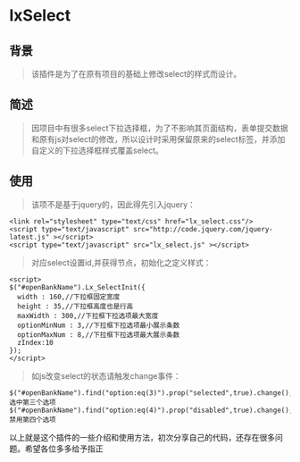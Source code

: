 # lxSelect
## 背景
> 该插件是为了在原有项目的基础上修改select的样式而设计。
## 简述
> 因项目中有很多select下拉选择框，为了不影响其页面结构，表单提交数据和原有js对select的修改，所以设计时采用保留原来的select标签，并添加自定义的下拉选择框样式覆盖select。
## 使用
> 该项不是基于jquery的，因此得先引入jquery：
```
<link rel="stylesheet" type="text/css" href="lx_select.css"/>
<script type="text/javascript" src="http://code.jquery.com/jquery-latest.js" ></script>
<script type="text/javascript" src="lx_select.js" ></script>
```
> 对应select设置id,并获得节点，初始化之定义样式：
```
<script>
$("#openBankName").Lx_SelectInit({
  width : 160,//下拉框固定宽度
  height : 35,//下拉框高度也是行高
  maxWidth : 300,//下拉框下拉选项最大宽度
  optionMinNum : 3,//下拉框下拉选项最小展示条数
  optionMaxNum : 8,//下拉框下拉选项最大展示条数
  zIndex:10 
});
</script>
```
> 如js改变select的状态请触发change事件：
```
$("#openBankName").find("option:eq(3)").prop("selected",true).change();//选中第三个选项
$("#openBankName").find("option:eq(4)").prop("disabled",true).change();//禁用第四个选项

```

以上就是这个插件的一些介绍和使用方法，初次分享自己的代码，还存在很多问题。希望各位多多给予指正

